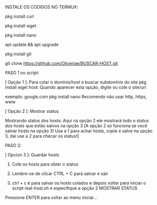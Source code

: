 INSTALE OS CODIGOS NO TERMUX:

pkg install curl 

pkg install wget

pkg install nano

apt update && apt upgrade

pkg install git

git clone https://github.com/Oliveirae/BUSCAR-HOST.git

PASO 1 no script:

[ Opção 1 ]: Para colar o domínio/host e buscar subdomínio do 
site pkg install wget host: Quando aparecer esta opção, digite 
ou cole o site/url

exemplo: google.com
pkg install nano 
Recomendo não usar http, https, www

[ Opção 2 ]: Mostrar status

Mostrando status dos hosts: Aqui na opção 2 ele mostrará todo o status dos hosts que
estão salvos na opção 3 [A opção 2 só funciona se você salvar hosts na opção 3! Use a 1 para achar hosts, copie e salve na opção 3, daí use a 2 para checar os status!]

PASO 2:

[ Opcion 3 ]: Guardar hosts

1) Cole os hosts para obter o status

2) Lembre-se de clicar CTRL + C para salvar e sair

3) ctrl + c é para salvar os hosts colados e depois voltar para iniciar o script
real-host.sh e especifique a opção 2 MOSTRAR STATUS


Pressione ENTER para voltar ao menu inicial...
